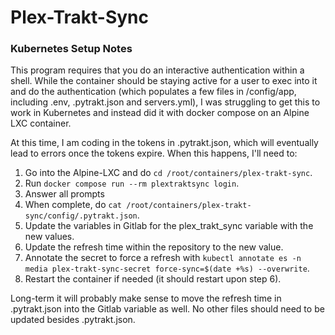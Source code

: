# Plex-Trakt-Sync

### Kubernetes Setup Notes
This program requires that you do an interactive authentication within a shell. While the container should be staying active for a user to exec into it and do the authentication (which populates a few files in /config/app, including .env, .pytrakt.json and servers.yml), I was struggling to get this to work in Kubernetes and instead did it with docker compose on an Alpine LXC container.

At this time, I am coding in the tokens in .pytrakt.json, which will eventually lead to errors once the tokens expire.  When this happens, I'll need to:

1. Go into the Alpine-LXC and do `cd /root/containers/plex-trakt-sync`.
2. Run `docker compose run --rm plextraktsync login`.
3. Answer all prompts
4. When complete, do `cat /root/containers/plex-trakt-sync/config/.pytrakt.json`.
5. Update the variables in Gitlab for the plex_trakt_sync variable with the new values.
6. Update the refresh time within the repository to the new value.
7. Annotate the secret to force a refresh with `kubectl annotate es -n media plex-trakt-sync-secret force-sync=$(date +%s) --overwrite`.
8. Restart the container if needed (it should restart upon step 6).

Long-term it will probably make sense to move the refresh time in .pytrakt.json into the Gitlab variable as well. No other files should need to be updated besides .pytrakt.json.